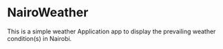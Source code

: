 # NairoWeather
This is a simple weather Application app to display the prevailing weather condition(s) in Nairobi.
